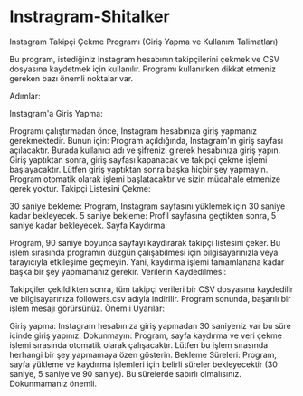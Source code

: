 # Instragram-Shitalker

Instagram Takipçi Çekme Programı (Giriş Yapma ve Kullanım Talimatları)

Bu program, istediğiniz Instagram hesabının takipçilerini çekmek ve CSV dosyasına kaydetmek için kullanılır. Programı kullanırken dikkat etmeniz gereken bazı önemli noktalar var.

Adımlar:

Instagram'a Giriş Yapma:

Programı çalıştırmadan önce, Instagram hesabınıza giriş yapmanız gerekmektedir. Bunun için:
Program açıldığında, Instagram'ın giriş sayfası açılacaktır. Burada kullanıcı adı ve şifrenizi girerek hesabınıza giriş yapın.
Giriş yaptıktan sonra, giriş sayfası kapanacak ve takipçi çekme işlemi başlayacaktır.
Lütfen giriş yaptıktan sonra başka hiçbir şey yapmayın. Program otomatik olarak işlemi başlatacaktır ve sizin müdahale etmenize gerek yoktur.
Takipçi Listesini Çekme:

30 saniye bekleme: Program, Instagram sayfasını yüklemek için 30 saniye kadar bekleyecek.
5 saniye bekleme: Profil sayfasına geçtikten sonra, 5 saniye kadar bekleyecek.
Sayfa Kaydırma:

Program, 90 saniye boyunca sayfayı kaydırarak takipçi listesini çeker. Bu işlem sırasında programın düzgün çalışabilmesi için bilgisayarınızla veya tarayıcıyla etkileşime geçmeyin. Yani, kaydırma işlemi tamamlanana kadar başka bir şey yapmamanız gerekir.
Verilerin Kaydedilmesi:

Takipçiler çekildikten sonra, tüm takipçi verileri bir CSV dosyasına kaydedilir ve bilgisayarınıza followers.csv adıyla indirilir.
Program sonunda, başarılı bir işlem mesajı görürsünüz.
Önemli Uyarılar:

Giriş yapma: Instagram hesabınıza giriş yapmadan 30 saniyeniz var bu süre içinde giriş yapınız.
Dokunmayın: Program, sayfa kaydırma ve veri çekme işlemi sırasında otomatik olarak çalışacaktır. Lütfen bu işlem sırasında herhangi bir şey yapmamaya özen gösterin.
Bekleme Süreleri: Program, sayfa yükleme ve kaydırma işlemleri için belirli süreler bekleyecektir (30 saniye, 5 saniye ve 90 saniye). Bu sürelerde sabırlı olmalısınız. Dokunmamanız önemli.
